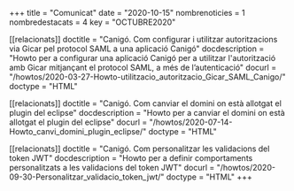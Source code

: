 +++
title           = "Comunicat"
date	 	  	    = "2020-10-15"
nombrenoticies  = 1
nombredestacats = 4
key 		  	    = "OCTUBRE2020"

[[relacionats]]
doctitle          = "Canigó. Com configurar i utilitzar autoritzacions via Gicar pel protocol SAML a una aplicació Canigó"
docdescription    = "Howto per a configurar una aplicació Canigó per a utilitzar l'autorització amb Gicar mitjançant el protocol SAML, a més de l’autenticació"
docurl            = "/howtos/2020-03-27-Howto-utilitzacio_autoritzacio_Gicar_SAML_Canigo/"
doctype           = "HTML"

[[relacionats]]
doctitle          = "Canigó. Com canviar el domini on està allotgat el plugin del eclipse"
docdescription    = "Howto per a canviar el domini on està allotgat el plugin del eclipse"
docurl            = "/howtos/2020-07-14-Howto_canvi_domini_plugin_eclipse/"
doctype           = "HTML"

[[relacionats]]
doctitle          = "Canigó. Com personalitzar les validacions del token JWT"
docdescription    = "Howto per a definir comportaments personalitzats a les validacions del token JWT"
docurl            = "/howtos/2020-09-30-Personalitzar_validacio_token_jwt/"
doctype           = "HTML"
+++
